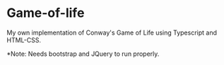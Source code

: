 # Game-of-life
My own implementation of Conway's Game of Life using Typescript and HTML-CSS.

*Note: Needs bootstrap and JQuery to run properly.
